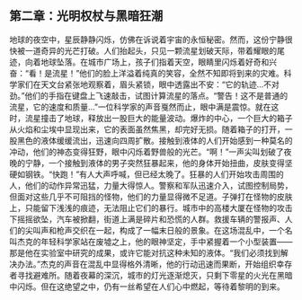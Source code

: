 ## 第二章：光明权杖与黑暗狂潮
地球的夜空中，星辰静静闪烁，仿佛在诉说着宇宙的永恒秘密。然而，这份宁静很快被一道奇异的光芒打破。人们抬起头，只见一颗流星划破天际，带着耀眼的尾迹，向着地球坠落。在城市广场上，孩子们指着天空，眼睛里闪烁着好奇和兴奋：“看！是流星！”他们的脸上洋溢着纯真的笑容，全然不知即将到来的灾难。科学家们在天文台紧张地观察着，眉头紧锁，眼中透露出不安：“它的轨迹...不对劲。”他们的手指在键盘上飞速敲击，试图计算流星的落点。“警告！这不是普通的流星，它的速度和质量...”一位科学家的声音戛然而止，眼中满是震惊。就在这时，流星撞击了地球，释放出一股巨大的能量波动。爆炸的中心，一个巨大的箱子从火焰和尘埃中显现出来，它的表面虽然焦黑，却完好无损。随着箱子的打开，一股黑色的液体缓缓流出，迅速向四周扩散。接触到液体的人们开始感到一种莫名的冲动，他们的神态变得狂野，眼中闪烁着野兽般的光芒。“啊！”一声尖叫划破了夜晚的宁静，一个接触到液体的男子突然狂暴起来，他的身体开始扭曲，皮肤变得坚硬如钢铁。“快跑！”有人大声呼喊，但已经太晚了。狂暴的人们开始攻击周围的人，他们的动作异常迅猛，力量大得惊人。警察和军队迅速介入，试图控制局势，但面对这些几乎不可阻挡的怪物，他们的力量显得微不足道。子弹打在怪物的皮肤上，只能留下浅浅的痕迹，无法阻止它们的暴行。城市中的高楼大厦在怪物的攻击下摇摇欲坠，汽车被掀翻，街道上满是碎片和恐慌的人群。救援车辆的警报声、人们的尖叫声和枪声交织在一起，构成了一幅末日般的景象。在这场混乱中，一个名叫杰克的年轻科学家站在废墟之上，他的眼神坚定，手中紧握着一个小型装置——那是他在实验室中研究的成果，或许它能对抗这种未知的液体。“我们必须找到解决办法。”杰克的声音在混乱中显得格外清晰，他的行动迅速而果断，开始组织幸存者寻找避难所。随着夜幕的深沉，城市的灯光逐渐熄灭，只剩下零星的火光在黑暗中闪烁。但在这绝望之中，仍有一丝希望在人们心中燃起，等待着黎明的到来。